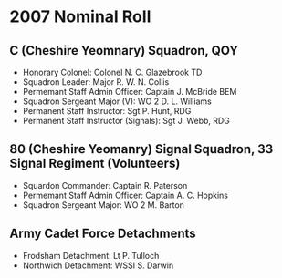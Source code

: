 # 2007 Nominal Roll

## C (Cheshire Yeomnary) Squadron, QOY

* Honorary Colonel: Colonel N. C. Glazebrook TD
* Squadron Leader: Major R. W. N. Collis
* Permemant Staff Admin Officer: Captain J. McBride BEM
* Squadron Sergeant Major (V): WO 2 D. L. Williams
* Permanent Staff Instructor: Sgt P. Hunt, RDG
* Permanent Staff Instructor (Signals): Sgt J. Webb, RDG

## 80 (Cheshire Yeomanry) Signal Squadron, 33 Signal Regiment (Volunteers)

* Squardon Commander: Captain R. Paterson
* Permemant Staff Admin Officer: Captain A. C. Hopkins
* Squadron Sergeant Major: WO 2 M. Barton

## Army Cadet Force Detachments

* Frodsham Detachment: Lt P. Tulloch
* Northwich Detachment: WSSI S. Darwin
